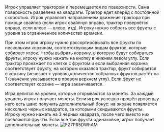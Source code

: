 Игрок управляет трактором и перемещается по поверхности. Сама поверхность разделена на квадраты. Трактор едет вперёд с постоянной скоростью. Игрок управляет направлением движения трактора при помощи свайпов (если игрок свайпнул вправо, трактор повернётся вправо, если влево — влево, итд). Игроку нужно собрать все фрукты с уровня за ограниченное количество времени.

При этом игрок игроку нужно рассортировывать все фрукты по нескольким корзинам, соответствующим видам фруктов, которые собирает игрок. Чтобы выбрать корзину, в которую будут собираться фрукты, игроку нужно нажать на кнопку в нижнем левом углу. Если трактор проезжает по клетке с фруктом и если выбранная корзина соответствует фрукту, на котором оказался трактор, фрукт собирается в корзину (исчезает с уровня),количество собранных фруктов растёт на 1 (значение указывается в правом верхнем углу). Если фрукт не соответствует корзине — игра заканчивается.

Игра делится на уровни, которые открываются за монеты. За каждый уровень игрок получает монеты. Если игрок успешно прошёл уровень,у него есть шанс получить дополнительный бонус: на экране появляется несколько черных квадратов, за которыми скидываются фрукты. Игроку нужно нажать на 3 чёрных квадрата, после чего вместо них появляются фрукты.
Если все три фрукта одинаковые, игрок получает дополнительные монеты. 
![FZ7PR5DWhAM](https://github.com/DanilaKosynkin/Test-Task-2/assets/106236167/7d083a71-9d07-4304-9c49-b1aedae32380)
